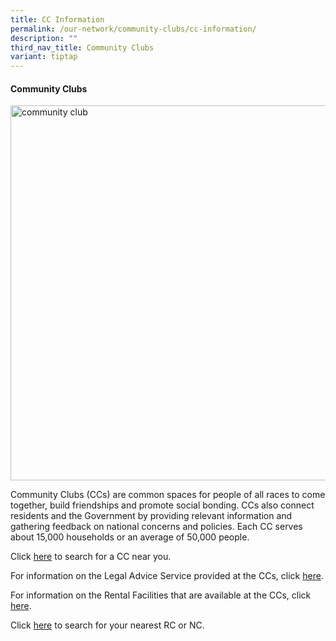 ```yaml
---
title: CC Information
permalink: /our-network/community-clubs/cc-information/
description: ""
third_nav_title: Community Clubs
variant: tiptap
---
```

<h4>Community Clubs</h4>
<div class="isomer-image-wrapper">
<img style="width:600px" height="auto" width="100%" alt="community club" src="/images/Our%20Network/Community%20Club/MacPherson%20CC%20Photograph.jpg">
</div>
<p>Community Clubs (CCs) are common spaces for people of all races to come
together, build friendships and promote social bonding. CCs also connect
residents and the Government by providing relevant information and gathering
feedback on national concerns and policies. Each CC serves about 15,000
households or an average of 50,000 people.</p>
<p>Click <a href="https://www.onepa.gov.sg/cc" rel="noopener noreferrer nofollow" target="_blank">here</a> to
search for a CC near you.</p>
<p>For information on the Legal Advice Service provided at the CCs, click
<a href="/our-network/community-clubs/legal-advice-service" rel="noopener noreferrer nofollow" target="_blank">here</a>.</p>
<p>For information on the Rental Facilities that are available at the CCs,
click <a href="/our-network/community-clubs/rentals" rel="noopener noreferrer nofollow" target="_blank">here</a>.</p>
<p>Click <a href="https://www.onepa.gov.sg/rc" rel="noopener noreferrer nofollow" target="_blank">here</a> to
search for your nearest RC or NC.</p>